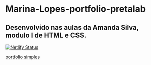 # Marina-Lopes-portfolio-pretalab

## Desenvolvido nas aulas da Amanda Silva, modulo I de HTML e CSS.

[![Netlify Status](https://api.netlify.com/api/v1/badges/dc24e18c-8a18-4635-9cc8-92be212673b5/deploy-status)](https://app.netlify.com/sites/my-portfolio-developer/deploys)

[portfolio simples](https://my-portfolio-developer.netlify.app/)

